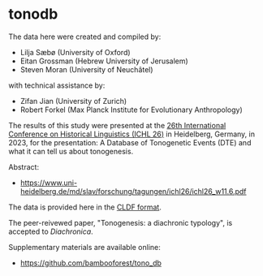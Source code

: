 # tonodb

The data here were created and compiled by:

- Lilja Sæbø (University of Oxford)
- Eitan Grossman (Hebrew University of Jerusalem)
- Steven Moran (University of Neuchâtel)

with technical assistance by:

- Zifan Jian (University of Zurich)
- Robert Forkel (Max Planck Institute for Evolutionary Anthropology)

The results of this study were presented at the [26th International Conference on Historical Linguistics (ICHL 26)](https://www.slav.uni-heidelberg.de/forschung/tagungen/ichl26/index.html) in Heidelberg, Germany, in 2023, for the presentation: A Database of Tonogenetic Events (DTE) and what it can tell us about tonogenesis.

Abstract:

- https://www.uni-heidelberg.de/md/slav/forschung/tagungen/ichl26/ichl26_w11.6.pdf

The data is provided here in the [CLDF format](https://github.com/cldf/cldf).

The peer-reivewed paper, "Tonogenesis: a diachronic typology", is accepted to *Diachronica*.

Supplementary materials are available online:

* https://github.com/bambooforest/tono_db

